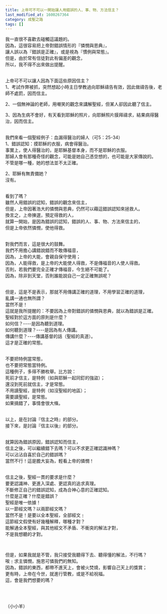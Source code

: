 ```yaml
---
title: 上帝可不可以一開始讓人用錯誤的人、事、物、方法信主？
last_modified_at: 1600267364
category: 成聖之路
tags: []
---
```


<p>我一直很不喜歡去碰觸這議題的。<br/>
因為，這很容易把上帝對錯誤情形的『憐憫與恩典』，<br/>
讓人誤以為『錯誤是正確』，或是視為『慣例與常態』。<br/>
但是，由於常有信徒對此有偏差的觀念，<br/>
所以，我不得不出來做出提醒。</p>
<p><br/>
上帝可不可以讓人因為下面這些原因信主？<br/>
1、考試作弊被抓，突然想起小時主日學教過向耶穌禱告有效，因此做禱告後，老師不處罰，因而信主。</p>
<p>2、一個無神論的老師，用嘲笑的觀念來講解聖經，但某人卻因此聽了信主。</p>
<p>3、因為生病不會好，有天看到耶穌的照片，向耶穌照片膜拜禱求，結果病得醫治，因而信主。</p>
<p><br/>
我們來看一個聖經例子：血漏得醫治的婦人（可5：25-34）<br/>
1、錯誤認知：摸耶穌的衣服，病會得醫治。<br/>
事實上，使人得醫治的，是耶穌基督本身，而不是耶穌的衣服。<br/>
那婦人會有那種奇怪的觀念，可能是她自己憑空想的，也可能是大家傳說的。<br/>
不管是哪一種，她的想法並不太正確。</p>
<p>2、耶穌有無責備她？<br/>
沒有。</p>
<p><br/>
看到了嗎？<br/>
雖然人用錯誤的認知，錯誤的觀念來信主，<br/>
但是，上帝因著浩大的憐憫與恩典，仍然可以藉這錯誤認知來拯救人。<br/>
換言之，上帝揀選，預定得救的人，<br/>
就算一開始，是因為錯誤的認知，錯誤的人、事、物、方法來信主的，<br/>
但是上帝依然憐憫，使他得救。</p>
<p><br/>
對我們而言，這是很大的鼓舞。<br/>
我們不用擔心講錯說錯而不敢傳福音，<br/>
因為，上帝的大能，會親自保守使用；<br/>
因為，人能得救，是上帝的大能使人得救，不是傳福音的人使人得救。<br/>
否則，若我們要完全正確才傳福音，今生絕不可能了。<br/>
因為，除非到天堂，否則誰能說自己一定正確無誤呢？</p>
<p><br/>
但是，這是不是表示，那就不用傳講正確的道理，不用學習正確的道理，<br/>
亂講一通也無所謂？<br/>
當然不是！<br/>
這就是我所提醒的：不要因為上帝對錯誤的憐憫與恩典，就以為錯誤是正確。<br/>
聖經對於這方面的原則是什麼？<br/>
如何信？----是因為聽到道理。<br/>
如何聽到道理？----是因為有人傳講。<br/>
傳講什麼？----傳講基督的話（聖經的真道）。<br/>
這才是正確的常態。</p>
<p><br/>
不要把特例當常態，<br/>
也不要把常態當特例。<br/>
這種例子，多得不勝枚舉。比方說：<br/>
死前才信主，是特例（如與耶穌一起同釘的強盜）；<br/>
還沒到死前就信主，才是常態。<br/>
不用讀聖經，是特例（如沒聖經的地區）；<br/>
需要讀聖經，是常態。<br/>
如果搞錯了，事情會很大條。</p>
<p><br/>
以上，是在討論『信主之時』的部分。<br/>
接下來，是討論『信主以後』的部分。</p>
<p><br/>
就算因為錯誤原因，錯誤認知而信主，<br/>
信主之後，可以繼續錯下去嗎？可以不求更正確認識神嗎？<br/>
可以沾沾自喜於自己的錯誤嗎？<br/>
當然不行！這是膽大妄為，輕看上帝的憐憫！</p>
<p><br/>
信主之後，聖經一貫的要求是什麼？<br/>
要更認識神、更進入深處、更認真的追求真理。<br/>
不斷修正自己的錯誤認知，成為合神心意的正確認知。<br/>
什麼是正確？什麼是錯誤？<br/>
聖經是唯一依據！<br/>
以一節經文嗎？以兩節經文嗎？<br/>
當然不是！是要以全本聖經，全部經文﹗<br/>
這節經文假使有好幾種解釋，哪種才對？<br/>
能解通全本聖經，與其他經文不矛盾、不衝突的解法才對，<br/>
不是我想聽的才對。</p>
<p> </p>
<p>但是，如果我就是不管，我只接受我聽得下去、聽得懂的解法，不行嗎？<br/>
唉﹗求主憐憫，施恩可憐我們的無知。<br/>
因為，錯誤的東西，都帶不進天上，會被火焚燒，影響自己天上的獎賞；<br/>
更有時，上帝在今世，就進行管教，或是不給祝福。<br/>
這，會是我們想要的嗎？</p>
<p> </p>
<p><br/>
（小小羊）</p>
<p> </p>
